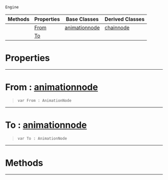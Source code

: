  `Engine`

|Methods|Properties|Base Classes|Derived Classes|
|---|---|---|---|
| |[ From](dualblendchainnode.md#from-zilch-engine-documen)|[animationnode](animationnode.md)|[chainnode](chainnode.md)|
| |[ To](dualblendchainnode.md#to-zilch-engine-documenta)| | |


 #  Properties


---  
 #  From : [animationnode](animationnode.md)

> 
> ```TS:Nada
> var From : AnimationNode


---  
 #  To : [animationnode](animationnode.md)

> 
> ```TS:Nada
> var To : AnimationNode


---  
 #  Methods


---  
 

 